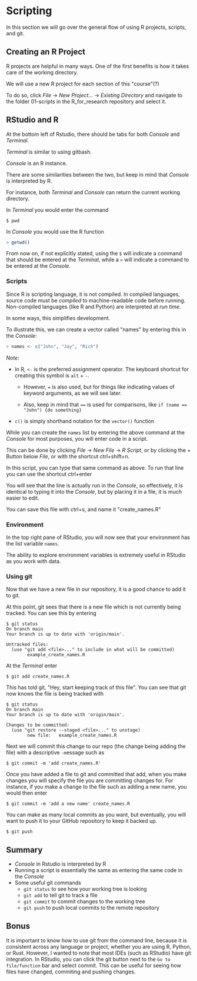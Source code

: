 # Scripting

In this section we will go over the general flow of using R projects, scripts, and git.

## Creating an R Project

R projects are helpful in many ways. One of the first benefits is how it takes care of the working directory.

We will use a new R project for each section of this "course"(?)

To do so, click *File* -> *New Project...* -> *Existing Directory* and navigate to the folder 01-scripts in the R_for_research repository and select it.

## RStudio and R

At the bottom left of Rstudio, there should be tabs for both _Console_ and _Terminal_.

_Terminal_ is similar to using gitbash.

_Console_ is an R instance.

There are some similarities between the two, but keep in mind that _Console_ is interpreted by R.

For instance, both _Terminal_ and _Console_ can return the current working directory.

In _Terminal_ you would enter the command

```console
$ pwd
```

In _Console_ you would use the R function

```r
> getwd()
```

From now on, if not explicitly stated, using the `$` will indicate a command that should be entered at the _Terminal_, while a `>` will indicate a command to be entered at the _Console_.

### Scripts

Since R is scripting language, it is not compiled. In compiled languages, source code must be *compiled* to machine-readable code before running. Non-compiled languages (like R and Python) are interpreted at *run time*.

In some ways, this simplifies development.

To illustrate this, we can create a vector called "names" by entering this in the _Console_:

```r
> names <- c("John", "Jay", "Rich")
```

*Note*:

* In R, `<-` is the preferred assignment operator. The keyboard shortcut for creating this symbol is `alt` + `-`.

  * However, `=` is also used, but for things like indicating values of keyword arguments, as we will see later.

  * Also, keep in mind that `==` is used for comparisons, like `if (name == "John") {do something}`

* `c()` is simply shorthand notation for the `vector()` function


While you can create the `names` list by entering the above command at the _Console_ for most purposes, you will enter code in a script.

This can be done by clicking *File* -> *New File* -> *R Script*, or by clicking the + Button below *File*, or with the shortcut ctrl+shift+n.

In this script, you can type that same command as above. To run that line you can use the shortcut ctrl+enter

You will see that the line is actually run in the _Console_, so effectively, it is identical to typing it into the _Console_, but by placing it in a file, it is much easier to edit.

You can save this file with ctrl+s, and name it "create_names.R"


### Environment

In the top right pane of RStudio, you will now see that your environment has the list variable `names`.

The ability to explore environment variables is extremely useful in RStudio as you work with data.

### Using git

Now that we have a new file in our repository, it is a good chance to add it to git.

At this point, git sees that there is a new file which is not currently being tracked. You can see this by entering

```console
$ git status
On branch main
Your branch is up to date with 'origin/main'.

Untracked files:
  (use "git add <file>..." to include in what will be committed)
        example_create_names.R
```

At the _Terminal_ enter

```console
$ git add create_names.R
```

This has told git, "Hey, start keeping track of this file". You can see that git now knows the file is being tracked with

```console
$ git status
On branch main
Your branch is up to date with 'origin/main'.

Changes to be committed:
  (use "git restore --staged <file>..." to unstage)
        new file:   example_create_names.R
```

Next we will commit this change to our repo (the change being adding the file) with a descriptive `-m`essage such as

```console
$ git commit -m 'add create_names.R'
```

Once you have added a file to git and committed that add, when you make changes you will specify the file you are committing changes for. For instance, if you make a change to the file such as adding a new name, you would then enter

```console
$ git commit -m 'add a new name' create_names.R
```

You can make as many local commits as you want, but eventually, you will want to push it to your GitHub repository to keep it backed up.

```console
$ git push
```

## Summary

* _Console_ in Rstudio is interpreted by R
* Running a script is essentially the same as entering the same code in the _Console_
* Some useful git commands
  * `git status` to see how your working tree is looking
  * `git add` to tell git to track a file
  * `git commit` to commit changes to the working tree
  * `git push` to push local commits to the remote repository
  
## Bonus

It is important to know how to use git from the command line, because it is consistent across any language or project, whether you are using R, Python, or Rust. However, I wanted to note that most IDEs (such as RStudio) have git integration. In RStudio, you can click the git button next to the `Go to file/function` bar and select commit. This can be useful for seeing how files have changed, commiting and pushing changes.

